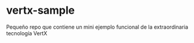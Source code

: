 # vertx-sample
Pequeño repo que contiene un mini ejemplo funcional de la extraordinaria tecnología VertX
